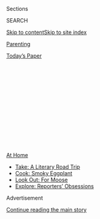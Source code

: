 <div id="app">

<div>

<div>

<div>

<div class="NYTAppHideMasthead css-1q2w90k e1suatyy0">

<div class="section css-ui9rw0 e1suatyy2">

<div class="css-eph4ug er09x8g0">

<div class="css-6n7j50">

</div>

<span class="css-1dv1kvn">Sections</span>

<div class="css-10488qs">

<span class="css-1dv1kvn">SEARCH</span>

</div>

[Skip to content](#site-content)[Skip to site
index](#site-index)

</div>

<div id="masthead-section-label" class="css-1wr3we4 eaxe0e00">

[Parenting](https://www.nytimes.com/section/parenting)

</div>

<div class="css-10698na e1huz5gh0">

</div>

</div>

<div id="masthead-bar-one" class="section hasLinks css-15hmgas e1csuq9d3">

<div class="css-uqyvli e1csuq9d0">

</div>

<div class="css-1uqjmks e1csuq9d1">

</div>

<div class="css-9e9ivx">

[](https://myaccount.nytimes.com/auth/login?response_type=cookie&client_id=vi)

</div>

<div class="css-1bvtpon e1csuq9d2">

[Today’s
Paper](https://www.nytimes.com/section/todayspaper)

</div>

</div>

</div>

</div>

<div data-aria-hidden="false">

<div id="site-content" data-role="main">

<div>

<div class="css-1aor85t" style="opacity:0.000000001;z-index:-1;visibility:hidden">

<div class="css-1hqnpie">

<div class="css-epjblv">

<span class="css-17xtcya">[Parenting](/section/parenting)</span><span class="css-x15j1o">|</span><span class="css-fwqvlz">When
Impulse Buys Make You Feel
Safe</span>

</div>

<div class="css-k008qs">

<div class="css-1iwv8en">

<span class="css-18z7m18"></span>

<div>

</div>

</div>

<span class="css-1n6z4y">https://nyti.ms/3e5LOQS</span>

<div class="css-1705lsu">

<div class="css-4xjgmj">

<div class="css-4skfbu" data-role="toolbar" data-aria-label="Social Media Share buttons, Save button, and Comments Panel with current comment count" data-testid="share-tools">

  - 
  - 
  - 
  - 
    
    <div class="css-6n7j50">
    
    </div>

  - 

</div>

</div>

</div>

</div>

</div>

</div>

<div id="NYT_TOP_BANNER_REGION" class="css-13pd83m">

<div>

<div id="maps-athome-menu" class="section interactive-content interactive-size-medium css-1edisqu">

<div class="css-17ih8de interactive-body">

<div class="at-home-nav__innerContainer">

<div class="at-home-nav__title">

[At
Home](https://www.nytimes.com/spotlight/at-home?action=click&pgtype=Article&state=default&region=TOP_BANNER&context=at_home_menu)

</div>

  - [Take: A Literary Road
    Trip](https://www.nytimes.com/2020/07/28/books/time-for-a-literary-road-trip.html?action=click&pgtype=Article&state=default&region=TOP_BANNER&context=at_home_menu)
  - [Cook: Smoky
    Eggplant](https://www.nytimes.com/2020/07/29/magazine/bored-with-your-home-cooking-some-smoky-eggplant-will-fix-that.html?action=click&pgtype=Article&state=default&region=TOP_BANNER&context=at_home_menu)
  - [Look Out: For
    Moose](https://www.nytimes.com/2020/07/27/travel/moose-michigan-isle-royale.html?action=click&pgtype=Article&state=default&region=TOP_BANNER&context=at_home_menu)
  - [Explore: Reporters’
    Obsessions](https://www.nytimes.com/interactive/2020/at-home/even-more-reporters-editors-diaries-lists-recommendations.html?action=click&pgtype=Article&state=default&region=TOP_BANNER&context=at_home_menu)

</div>

</div>

</div>

</div>

</div>

<div id="top-wrapper" class="css-1sy8kpn">

<div id="top-slug" class="css-l9onyx">

Advertisement

</div>

[Continue reading the main
story](#after-top)

<div class="ad top-wrapper" style="text-align:center;height:100%;display:block;min-height:250px">

<div id="top" class="place-ad" data-position="top" data-size-key="top">

</div>

</div>

<div id="after-top">

</div>

</div>

<div>

<div id="sponsor-wrapper" class="css-1hyfx7x">

<div id="sponsor-slug" class="css-19vbshk">

Supported by

</div>

[Continue reading the main
story](#after-sponsor)

<div id="sponsor" class="ad sponsor-wrapper" style="text-align:center;height:100%;display:block">

</div>

<div id="after-sponsor">

</div>

</div>

<div class="css-186x18t">

</div>

<div class="css-1vkm6nb ehdk2mb0">

# When Impulse Buys Make You Feel Safe

</div>

A toddler-sized vacuum can’t fix the world. But it can make my kid
smile, and help soothe my uncertainty.

<div class="css-18e8msd">

<div class="css-vp77d3 epjyd6m0">

<div class="css-hus3qt ey68jwv0" data-aria-hidden="true">

[![Kaitlyn
Greenidge](https://static01.nyt.com/images/2018/04/05/opinion/kaitlyn-greenidge/kaitlyn-greenidge-thumbLarge-v2.jpg
"Kaitlyn Greenidge")](https://www.nytimes.com/by/kaitlyn-greenidge)

</div>

<div class="css-1baulvz">

By [<span class="css-1baulvz last-byline" itemprop="name">Kaitlyn
Greenidge</span>](https://www.nytimes.com/by/kaitlyn-greenidge)

</div>

</div>

  - June 17,
    2020

  - 
    
    <div class="css-4xjgmj">
    
    <div class="css-d8bdto" data-role="toolbar" data-aria-label="Social Media Share buttons, Save button, and Comments Panel with current comment count" data-testid="share-tools">
    
      - 
      - 
      - 
      - 
        
        <div class="css-6n7j50">
        
        </div>
    
      - 
    
    </div>
    
    </div>

</div>

</div>

<div class="section meteredContent css-1r7ky0e" name="articleBody" itemprop="articleBody">

<div class="css-79elbk" data-testid="photoviewer-wrapper">

<div class="css-z3e15g" data-testid="photoviewer-wrapper-hidden">

</div>

<div class="css-1a48zt4 ehw59r15" data-testid="photoviewer-children">

![<span class="css-cnj6d5 e1z0qqy90" itemprop="copyrightHolder"><span class="css-1ly73wi e1tej78p0">Credit...</span><span>Adriana
Bellet</span></span>](https://static01.nyt.com/images/2020/06/17/multimedia/17parenting-NL-vacuum/17parenting-NL-vacuum-articleLarge.jpg?quality=75&auto=webp&disable=upscale)

</div>

</div>

<div class="css-1fanzo5 StoryBodyCompanionColumn">

<div class="css-53u6y8">

*I’m taking a break this week, so I asked Kaitlyn Greenidge,* [*an NYT
Parenting
contributor*](https://www.nytimes.com/2020/04/16/parenting/baby/work-conference-life-balance.html)
*and the author of “*[*We Love You, Charlie
Freeman,*](https://www.workman.com/products/we-love-you-charlie-freeman)*”*
*to step in for me. Read her previous newsletter, about narrating the
world for her
daughter,*[*here*](https://www.nytimes.com/2020/02/26/parenting/making-awkward-small-talk-with-my-baby.html)*.
— Jessica Grose, lead editor, NYT Parenting*

I bought the toddler-sized vacuum cleaner at 3 a.m. in early June. I
felt slightly giddy when I pressed the button.

I’d just spent the past four hours scrolling Twitter, watching as police
officers [injured
protesters](https://www.nytimes.com/2020/06/05/us/police-violence-george-floyd.html),
reading the vitriol trolls spew, stopping every so often for the more
beautiful images — [the black cowboys in
Texas](https://www.newsweek.com/black-texas-cowboys-horseback-protest-george-floyds-death-viral-video-1508378)
and the ballroom dancers doing death drops in the middle of a march and
the Amish carrying Black Lives Matter signs.

I’d drunk in all the chaos, and I was jittery and sad and scared. My
daughter was asleep beside me, and everyone in the house was asleep,
too. I had no one to talk to about any of it at that moment. So I bought
the toy vacuum cleaner for a little release.

</div>

</div>

<div class="css-1fanzo5 StoryBodyCompanionColumn">

<div class="css-53u6y8">

I knew I shouldn’t do it. I knew consuming a child’s hard-plastic toy
that is probably going to end up at the bottom of the ocean in 15 years
was a terrible response to all of those feelings. But it was an impulse
that has been irresistible to me in these months of uncertainty.

Since March, so many packages have come to the house in Massachusetts,
where my daughter and I are quarantining with my sisters, nieces,
brother-in-law and mother. My mom ordered something from Amazon nearly
every day. My sister did, too. One of my nieces only emerged from her
room for the mail check. She is just 11, but was engaged in a
long-running, cat-and-mouse game with an off-brand earbud website. Every
few days, the company sent her non-Apple earbuds that didn’t work, and
every few days she sent them back and requested a replacement. The
company was not aware that they were playing this game with a
sixth-grader who had infinite patience and still trusted that those in
power would do the right thing.

Purchasing nonessentials is always fraught for me. I grew up poor, when
the miscalculation of overspending by $20 could mean the lights were out
for a week or the car was repossessed.

When you are poor, everyone has advice on what you can do to not be
poor, but weirdly, none of it ever comes around to “your employer should
pay you a living wage.” Instead, there are many people who wish to tell
you that if you just thought better about how to spend that $20, it
wouldn’t matter if you were chronically underpaid.

So, as an adult, even small purchases can cause a panic attack. When my
daughter was born, I was between regular paying gigs. I remember sobbing
as I bought a smoothie at our local juice bar when my daughter was a few
weeks old. I was one month away from a recurring paycheck with a
comfortable amount of savings in the bank, but I was certain that that
$6 would send my family into financial ruin.

</div>

</div>

<div class="css-1fanzo5 StoryBodyCompanionColumn">

<div class="css-53u6y8">

And for a smoothie\! What a cliché of a millennial parent I would be. I
wouldn’t be able to live the embarrassment down.

I had hoped adulthood, relative financial stability and parenthood would
cure me of this anxiety. I did not want to pass it on to my daughter or
have her live in the tense atmosphere of it.

But then quarantine and protests and all of a sudden it felt like my
anxiety around purchases was justified. I have never bought more things
on a whim than during this time: baby-sized tool kits, baby-sized
musical instruments and so many novelty onesies.

It’s about control, of course. Life feels normal when I remind myself I
can still buy things that will make my daughter laugh or things that
will make her look cute. I can’t say what our life will look like next
year at this time, whether [the record unemployment
rates](https://www.nytimes.com/2020/05/09/business/economy/coronavirus-unemployment.html)
will come for our family. I *can* say that a toy truck will make her
happy today.

The craziest thing we’ve bought during this spending frenzy is a pool.
Not a big one. It is only 3 feet deep and 10 feet long. It happened
because my sister and I were talking about what we would do with our
kids during this Covid summer, when the Y was closed and we feared the
beaches might be closed, too.

In general, our quarantine house is a surprisingly harmonious set-up,
but even our close family bonds would be stretched to the limit on the
first hot, muggy day of summer. A pool, then, my sister suggested.

“Absolutely not,” I said. “The property values. The housing insurance.
It’s not worth it.”

“You’re right,” my sister said. Then she and my mom bought the
above-ground pool when I left the room to feed my daughter.

</div>

</div>

<div class="css-1fanzo5 StoryBodyCompanionColumn">

<div class="css-53u6y8">

“It was only $700,” my sister said. “If the adults split the cost, it’s
not that much.”

I could feel the old wave of money anxiety coming, countered by this new
wave of uncertainty for the future. I thought of the first hot day
together. I imagined my daughter, who runs hot and always feels sweaty
even on a 60-degree day, clinging to me, and the only relief being an
electric fan.

“It will be OK,” my sister said.

I spent the next night searching for pool floats. A sloth-shaped one
will ship to me in two weeks, I am told.

*P.S.* [*Click here to read all NYT Parenting coverage on
coronavirus*](https://www.nytimes.com/spotlight/parenting-kids-coronavirus)*.
Follow us on Instagram*
[*@NYTParenting*](https://nl.nytimes.com/f/a/KbjXDcX6H0j8UEI7pPcixg~~/AAAAAQA~/RgRfwNx_P0TIaHR0cHM6Ly93d3cuaW5zdGFncmFtLmNvbS9ueXRwYXJlbnRpbmcvP3RlPTEmbmw9bnl0LXBhcmVudGluZyZlbWM9ZWRpdF9wdGdfMjAxOTExMjc_Y2FtcGFpZ25faWQ9MTE4Jmluc3RhbmNlX2lkPTE0MTI0JnNlZ21lbnRfaWQ9MTkxMzImdXNlcl9pZD04NWJmMjRhZjE2MTk0YTlkZjgxMGQ3OTZhMzU4NmVlZCZyZWdpX2lkPTg5OTQ5NDMxMjAxOTExMjdXA255dEIKABt_V95d7BxQnFIbbWVsb255Y2UubWNhZmVlQG55dGltZXMuY29tWAQAAAAA)*.
Join* [*us on
Facebook*](https://nl.nytimes.com/f/a/vsa5Ga3bcTyDwVsY509i_w~~/AAAAAQA~/RgRfwNx_P0THaHR0cHM6Ly93d3cuZmFjZWJvb2suY29tL255dHBhcmVudGluZy8_dGU9MSZubD1ueXQtcGFyZW50aW5nJmVtYz1lZGl0X3B0Z18yMDE5MTEyNz9jYW1wYWlnbl9pZD0xMTgmaW5zdGFuY2VfaWQ9MTQxMjQmc2VnbWVudF9pZD0xOTEzMiZ1c2VyX2lkPTg1YmYyNGFmMTYxOTRhOWRmODEwZDc5NmEzNTg2ZWVkJnJlZ2lfaWQ9ODk5NDk0MzEyMDE5MTEyN1cDbnl0QgoAG39X3l3sHFCcUhttZWxvbnljZS5tY2FmZWVAbnl0aW1lcy5jb21YBAAAAAA~)*.
Find* [*us on
Twitter*](https://nl.nytimes.com/f/a/swlUZzCVQVD_-CDgazvCtw~~/AAAAAQA~/RgRfwNx_P0TCaHR0cHM6Ly90d2l0dGVyLmNvbS9ueXRwYXJlbnRpbmcvP3RlPTEmbmw9bnl0LXBhcmVudGluZyZlbWM9ZWRpdF9wdGdfMjAxOTExMjc_Y2FtcGFpZ25faWQ9MTE4Jmluc3RhbmNlX2lkPTE0MTI0JnNlZ21lbnRfaWQ9MTkxMzImdXNlcl9pZD04NWJmMjRhZjE2MTk0YTlkZjgxMGQ3OTZhMzU4NmVlZCZyZWdpX2lkPTg5OTQ5NDMxMjAxOTExMjdXA255dEIKABt_V95d7BxQnFIbbWVsb255Y2UubWNhZmVlQG55dGltZXMuY29tWAQAAAAA)
*for the latest updates. Read last week’s newsletter, about how to
manage multigenerational living here.*

-----

## Want More on Parenting and Money?

  - [Modern parenting is
    expensive](https://www.nytimes.com/spotlight/price-of-modern-parenting),
    and parents who are in the “sandwich generation” caring for young
    kids and aging relatives at the same time, [feel the pain
    acutely](https://www.nytimes.com/2020/02/11/parenting/sandwich-generation-costs.html).

  - In August, former NYT Parenting editor Katherine Zoepf wrote about
    renting [out a room in her apartment to make ends
    meet](https://www.nytimes.com/2019/08/27/parenting/parents-money-stress.html).

  - In February, NYT Parenting reporter Christina Caron wrote about a
    family with [a $4 million NICU
    bill](https://www.nytimes.com/2020/02/11/parenting/nicu-costs.html).

-----

## Tiny Victories

*Parenting can be a grind. Let’s celebrate the tiny victories.*

> Instead of going through the usual bedtime struggle, one night I
> decided to only say the word “pajamas.” After seven repetitions, my
> toddler said, “OK, mama. I give up.” And she put on her pajamas. *—
> Rebecca Van Sickle, Portland, Ore.*

-----

*If you want a chance to get your Tiny Victory published, find us on
Instagram* [*@NYTparenting*](https://www.instagram.com/nytparenting/)
*and use the hashtag \#tinyvictories;* [*email
us*](mailto:parenting_submissions@nytimes.com?subject=Tiny%20Victories)*;
or enter your* [*Tiny Victory at the bottom of this
page*](https://www.nytimes.com/2019/03/19/reader-center/parenting-section-tiny-victories.html?module=inline)*.
Include your full name and location. Tiny Victories may be edited for
clarity and style.* *Your name, location and comments may be published,
but your contact information will not. By submitting to us, you agree
that you have read, understand and accept the* [*Reader Submission
Terms*](https://nyti.ms/2Q9M7i0) *in relation to all of the content and
other information you send to us.*

</div>

</div>

</div>

<div>

</div>

<div>

</div>

<div>

</div>

<div>

<div id="bottom-wrapper" class="css-1ede5it">

<div id="bottom-slug" class="css-l9onyx">

Advertisement

</div>

[Continue reading the main
story](#after-bottom)

<div id="bottom" class="ad bottom-wrapper" style="text-align:center;height:100%;display:block;min-height:90px">

</div>

<div id="after-bottom">

</div>

</div>

</div>

</div>

</div>

## Site Index

<div>

</div>

## Site Information Navigation

  - [© <span>2020</span> <span>The New York Times
    Company</span>](https://help.nytimes.com/hc/en-us/articles/115014792127-Copyright-notice)

<!-- end list -->

  - [NYTCo](https://www.nytco.com/)
  - [Contact
    Us](https://help.nytimes.com/hc/en-us/articles/115015385887-Contact-Us)
  - [Work with us](https://www.nytco.com/careers/)
  - [Advertise](https://nytmediakit.com/)
  - [T Brand Studio](http://www.tbrandstudio.com/)
  - [Your Ad
    Choices](https://www.nytimes.com/privacy/cookie-policy#how-do-i-manage-trackers)
  - [Privacy](https://www.nytimes.com/privacy)
  - [Terms of
    Service](https://help.nytimes.com/hc/en-us/articles/115014893428-Terms-of-service)
  - [Terms of
    Sale](https://help.nytimes.com/hc/en-us/articles/115014893968-Terms-of-sale)
  - [Site
    Map](https://spiderbites.nytimes.com)
  - [Help](https://help.nytimes.com/hc/en-us)
  - [Subscriptions](https://www.nytimes.com/subscription?campaignId=37WXW)

</div>

</div>

</div>

</div>
